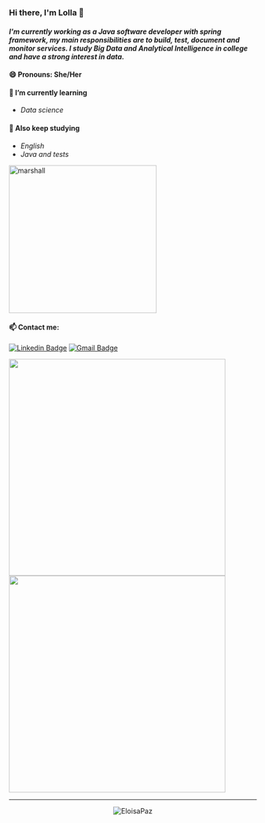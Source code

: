 ### Hi there, I'm Lolla 👋

#### *I'm currently working as a Java software developer with spring framework, my main responsibilities are to build, test, document and monitor services. I study Big Data and Analytical Intelligence in college and have a strong interest in data.*

#### 😄 Pronouns: She/Her

#### 🌱 I’m currently learning

- *Data science* 

#### 🌱 Also keep studying

- *English*
- *Java and tests*

<img src="https://media.giphy.com/media/14rI19QbiK3Gxi/giphy.gif" alt="marshall" width="300">

#### 📫 Contact me: 

 [![Linkedin Badge](https://img.shields.io/badge/-LinkedIn-blue?style=flat-square&logo=Linkedin&logoColor=white&link=https://www.linkedin.com/in/eloisa-paz)](https://www.linkedin.com/in/eloisa-paz)
 [![Gmail Badge](https://img.shields.io/badge/-Gmail-c14438?style=flat-square&logo=Gmail&logoColor=white)](mailto:eloisapaz28@gmail.com)

<img width="440px" src="https://github-readme-stats.vercel.app/api/top-langs/?username=EloisaPaz&hide=html&layout=compact&theme=buefy" />
<img width="440px" src="https://github-readme-stats.vercel.app/api?username=EloisaPaz&theme=buefy"/>
 
 _______ 

<p align="center"> <img src="https://komarev.com/ghpvc/?username=EloisaPaz" alt="EloisaPaz" /> </p>
